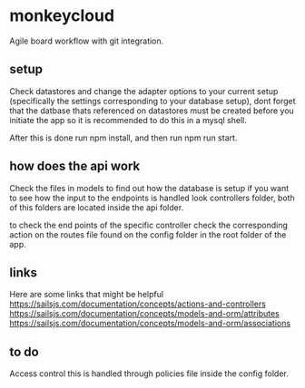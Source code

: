 # monkeycloud

Agile board workflow with git integration.

## setup

Check datastores and change the adapter options to your current setup (specifically the settings corresponding to your database setup),
dont forget that the datbase thats referenced on datastores must be created before you initiate the app so it is recommended to do this
in a mysql shell.

After this is done run npm install, and then run npm run start.

## how does the api work
Check the files in models to find out how the database is setup if you want to see how the input to the endpoints is handled look
controllers folder, both of this folders are located inside the api folder.

to check the end points of the specific controller check the corresponding action on the routes file found on the config folder
in the root folder of the app.

## links
Here are some links that might be helpful
https://sailsjs.com/documentation/concepts/actions-and-controllers
https://sailsjs.com/documentation/concepts/models-and-orm/attributes
https://sailsjs.com/documentation/concepts/models-and-orm/associations

## to do
Access control this is handled through policies file inside the config folder. 